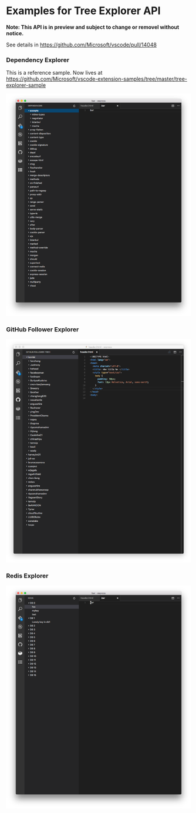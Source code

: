 # Examples for Tree Explorer API

**Note: This API is in preview and subject to change or removel without notice.**

See details in https://github.com/Microsoft/vscode/pull/14048

### Dependency Explorer

This is a reference sample. Now lives at https://github.com/Microsoft/vscode-extension-samples/tree/master/tree-explorer-sample

![](assets/deps.png)

### GitHub Follower Explorer

![](assets/follower.png)

### Redis Explorer

![](assets/redis.png)
